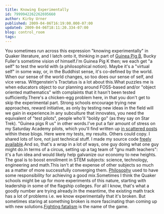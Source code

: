 ```yaml
---
title: Knowing Experimentally
id: 7999942262262695660
author: Kirby Urner
published: 2009-04-06T16:19:00.000-07:00
updated: 2009-04-06T18:11:20.334-07:00
blog: control_room
tags: 
---
```


You sometimes run across this expression "knowing experimentally" in Quaker literature, and I latch onto it, thinking in part of [Guinea Pig B](http://controlroom.blogspot.com/2007/06/patter-about-poets.html), Bucky Fuller's sometime vision of himself.I'm Guinea Pig K then; we each get "a self" to test the world with (a philosophical notion).  Maybe it's a "virtual self" in some way, or, in the Buddhist sense, it's co-defined by the world.  When our sense of the world changes, so too does our sense of self, and vice versa.  Wittgenstein's Tractatus is a lot about this.What puzzles me is when educators object to our planning around FOSS-based and/or "object oriented mathematics" with complaints that it hasn't been tested sufficiently.There's a chicken-egg problem here, in that you don't get to skip the experimental part.  Strong schools encourage trying new approaches, reward initiative, as only by testing new ideas in the field will we gain in experience.In any subculture that innovates, you need the equivalent of "test pilots", people who'll "boldy go" (as they say on Star Trek). "Guinea pigs R us" in other words.I've put a fair amount of stress on my Saturday Academy pilots, which you'll find written up [in scattered posts](http://controlroom.blogspot.com/search?q=SA%3A+classnotes) within these blogs.  Here were my tests, my results.  Others could copy.  I shared lots of lore, not just technical stuff.  I made my source code [freely available](http://www.4dsolutions.net/ocn/cp4e.html).And so, that's a wrap in a lot of ways, one guy doing what one guy might do.In terms of a circus, setting up a tag team of "gnu math teachers": it's a fun idea and would likely help galvanize our economy to new heights.  The goal is to boost enrollment in STEM subjects: science, technology, engineering and math.This isn't at the expense of other subjects so much as a matter of more successfully converging them.  [Philosophy](http://mail.python.org/pipermail/edu-sig/2009-April/009231.html) used to have some responsibility for achieving a good mix.Sometimes I think the Quaker schools might be up for more experiments of this nature, starting with leadership in some of the flagship colleges.  For all I know, that's what a goodly number are trying already.In the meantime, the existing math track has a lot of problems i.e. we know experimentally that it's broken.  But sometimes staring at something broken is more fascinating than coming up with new solutions.[Fighting fatalism](http://coffeeshopsnet.blogspot.com/2009/04/fighting-fatalism.html) is the name of the game.